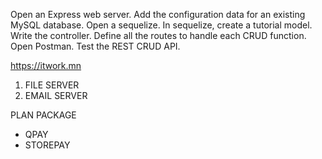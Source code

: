 Open an Express web server.
Add the configuration data for an existing MySQL database.
Open a sequelize.
In sequelize, create a tutorial model.
Write the controller.
Define all the routes to handle each CRUD function.
Open Postman.
Test the REST CRUD API.

https://itwork.mn
1. FILE SERVER
2. EMAIL SERVER

PLAN PACKAGE
- QPAY
- STOREPAY